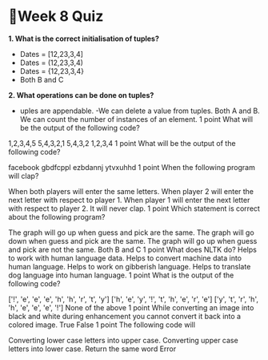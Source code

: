 # 📌Week 8 Quiz

**1. What is the correct initialisation of tuples?**
- Dates = [12,23,3,4]
- Dates = (12,23,3,4)
- Dates = {12,23,3,4}
- Both B and C

**2. What operations can be done on tuples?**
- uples are appendable.
-We can delete a value from tuples.
 Both A and B.
 We can count the number of instances of an element.
1 point
What will be the output of the following code?

	
 1,2,3,4,5
 5,4,3,2,1
 5,4,3,2
 1,2,3,4
1 point
What will be the output of the following code?

	
 facebook
 gbdfcppl
 ezbdannj
 ytvxuhhd
1 point
When the following program will clap? 

	
 When both players will enter the same letters.
 When player 2 will enter the next letter with respect to player 1.
 When player 1 will enter the next letter with respect to player 2.
 It will never clap.
1 point
Which statement is correct about the following program?
 
	
 The graph will go up when guess and pick are the same.
 The graph will go down when guess and pick are the same.
 The graph will go up when guess and pick are not the same.
 Both B and C
1 point
What does NLTK do?
 Helps to work with human language data.
 Helps to convert machine data into human language.
 Helps to work on gibberish language.
 Helps to translate dog language into human language.
1 point
What is the output of the following code?

	
 ['!', 'e', 'e', 'e', 'h', 'h', 'r', 't', 'y']
 ['h', 'e', 'y', '!', 't', 'h', 'e', 'r', 'e']
 ['y', 't', 'r', 'h', 'h', 'e', 'e', 'e', '!']
 None of the above
1 point
While converting an image into black and white during enhancement you cannot convert it back into a colored image.
 True
 False
1 point
The following code will


	
 Converting lower case letters into upper case.
 Converting upper case letters into lower case.
 Return the same word
 Error
